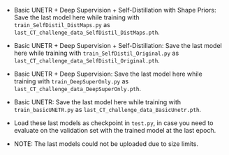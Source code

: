 * Basic UNETR + Deep Supervision + Self-Distillation with Shape Priors: Save the last model here while training with `train_SelfDistil_DistMaps.py` as `last_CT_challenge_data_SelfDistil_DistMaps.pth`.

* Basic UNETR + Deep Supervision + Self-Distillation: Save the last model here while training with `train_SelfDistil_Original.py` as `last_CT_challenge_data_SelfDistil_Original.pth`.

* Basic UNETR + Deep Supervision: Save the last model here while training with `train_DeepSuperOnly.py` as `last_CT_challenge_data_DeepSuperOnly.pth`.

* Basic UNETR: Save the last model here while training with `train_basicUNETR.py` as `last_CT_challenge_data_BasicUnetr.pth`.

* Load these last models as checkpoint in `test.py`, in case you need to evaluate on the validation set with the trained model at the last epoch.

* NOTE: The last models could not be uploaded due to size limits.

